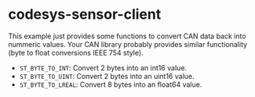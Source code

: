 # codesys-sensor-client

This example just provides some functions to convert CAN data back into nummeric values. Your CAN library probably provides similar functionality (byte to float conversions IEEE 754 style).

- `ST_BYTE_TO_INT`: Convert 2 bytes into an int16 value.
- `ST_BYTE_TO_UINT`: Convert 2 bytes into an uint16 value.
- `ST_BYTE_TO_LREAL`: Convert 8 bytes into an float64 value.